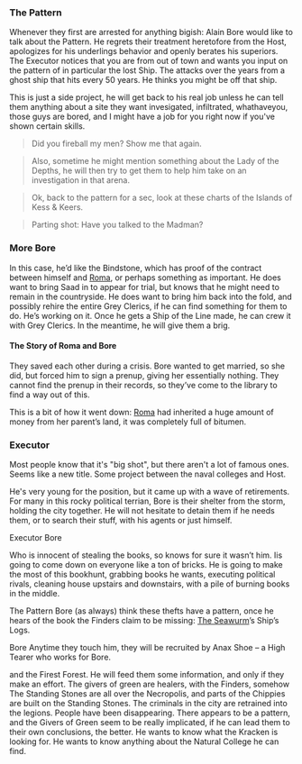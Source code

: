 ### The Pattern

Whenever they first are arrested for anything bigish: Alain Bore would like to talk about the Pattern. He regrets their treatment heretofore from the Host, apologizes for his underlings behavior and openly berates his superiors. The Executor notices that you are from out of town and wants you input on the pattern of in particular the lost Ship. The attacks over the years from a ghost ship that hits every 50 years. He thinks you might be off that ship.

This is just a side project, he will get back to his real job unless he can tell them anything about a site they want invesigated, infiltrated, whathaveyou, those guys are bored, and I might have a job for you right now if you've shown certain skills. 

> Did you fireball my men? Show me that again.

> Also, sometime he might mention something about the Lady of the Depths, he will then try to get them to help him take on an investigation in that arena.

>Ok, back to the pattern for a sec, look at these charts of the Islands of Kess & Keers.

> Parting shot: Have you talked to the Madman?


### More Bore

In this case, he’d like the Bindstone, which has proof of the contract between himself and [Roma](/p/roma), or perhaps something as important. He does want to bring Saad in to appear for trial, but knows that he might need to remain in the countryside. He does want to bring him back into the fold, and possibly rehire the entire Grey Clerics, if he can find something for them to do. He’s working on it. Once he gets a Ship of the Line made, he can crew it with Grey Clerics. In the meantime, he will give them a brig.


#### The Story of Roma and Bore

They saved each other during a crisis. Bore wanted to get married, so she did, but forced him to sign a prenup, giving her essentially nothing. They cannot find the prenup in their records, so they’ve come to the library to find a way out of this.

This is a bit of how it went down: [Roma](/p/roma) had inherited a huge amount of money from her parent’s land, it was completely full of bitumen.

### Executor

Most people know that it's "big shot", but there aren't a lot of famous ones. Seems like a new title. Some project between the naval colleges and Host.

He's very young for the position, but it came up with a wave of retirements. For many in this rocky political terrian, Bore is their shelter from the storm, holding the city together. He will not hesitate to detain them if he needs them, or to search their stuff, with his agents or just himself.

Executor Bore

Who is innocent of stealing the books, so knows for sure it wasn’t him. Iis going to come down on everyone like a ton of bricks. He is going to make the most of this bookhunt, grabbing books he wants, executing political rivals, cleaning house upstairs and downstairs, with a pile of burning books in the middle.


The Pattern
Bore (as always) think these thefts have a pattern, once he hears of the book the Finders claim to be missing: [The Seawurm](/l/the_seawurm)’s Ship’s Logs.


Bore 
Anytime they touch him, they will be recruited by Anax Shoe – a High Tearer who works for Bore.

and the Firest Forest. He will feed them some information, and only if they make an effort.
The givers of green are healers, with the Finders, somehow
The Standing Stones are all over the Necropolis, and parts of the Chippies are built on the Standing Stones.
The criminals in the city are retrained into the legions. 
People have been disappearing. There appears to be a pattern, and the Givers of Green seem to be really implicated, if he can lead them to their own conclusions, the better.
He wants to know what the Kracken is looking for.
He wants to know anything about the Natural College he can find.
